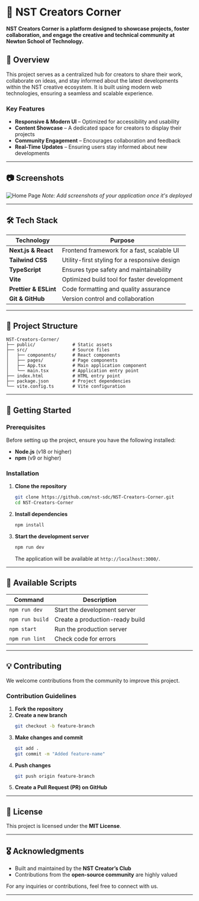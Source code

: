 # 🚀 NST Creators Corner

**NST Creators Corner is a platform designed to showcase projects, foster collaboration, and engage the creative and technical community at Newton School of Technology.**

## 📌 Overview

This project serves as a centralized hub for creators to share their work, collaborate on ideas, and stay informed about the latest developments within the NST creative ecosystem. It is built using modern web technologies, ensuring a seamless and scalable experience.

### Key Features

- **Responsive & Modern UI** – Optimized for accessibility and usability
- **Content Showcase** – A dedicated space for creators to display their projects
- **Community Engagement** – Encourages collaboration and feedback
- **Real-Time Updates** – Ensuring users stay informed about new developments

---

## 📷 Screenshots

![Home Page](https://github.com/hk2166/NST-Creators-Corner/raw/main/screenshots/homepage.png)
_Note: Add screenshots of your application once it's deployed_

---

## 🛠 Tech Stack

| **Technology**        | **Purpose**                                   |
| --------------------- | --------------------------------------------- |
| **Next.js & React**   | Frontend framework for a fast, scalable UI    |
| **Tailwind CSS**      | Utility-first styling for a responsive design |
| **TypeScript**        | Ensures type safety and maintainability       |
| **Vite**              | Optimized build tool for faster development   |
| **Prettier & ESLint** | Code formatting and quality assurance         |
| **Git & GitHub**      | Version control and collaboration             |

---

## 🧪 Project Structure

```
NST-Creators-Corner/
├── public/              # Static assets
├── src/                 # Source files
│   ├── components/      # React components
│   ├── pages/           # Page components
│   ├── App.tsx          # Main application component
│   └── main.tsx         # Application entry point
├── index.html           # HTML entry point
├── package.json         # Project dependencies
└── vite.config.ts       # Vite configuration
```

---

## 🚀 Getting Started

### Prerequisites

Before setting up the project, ensure you have the following installed:

- **Node.js** (v18 or higher)
- **npm** (v9 or higher)

### Installation

1. **Clone the repository**

   ```bash
   git clone https://github.com/nst-sdc/NST-Creators-Corner.git
   cd NST-Creators-Corner
   ```

2. **Install dependencies**

   ```bash
   npm install
   ```

3. **Start the development server**
   ```bash
   npm run dev
   ```
   The application will be available at `http://localhost:3000/`.

---

## 📜 Available Scripts

| Command         | Description                     |
| --------------- | ------------------------------- |
| `npm run dev`   | Start the development server    |
| `npm run build` | Create a production-ready build |
| `npm start`     | Run the production server       |
| `npm run lint`  | Check code for errors           |

---

## 💡 Contributing

We welcome contributions from the community to improve this project.

### Contribution Guidelines

1. **Fork the repository**
2. **Create a new branch**
   ```bash
   git checkout -b feature-branch
   ```
3. **Make changes and commit**
   ```bash
   git add .
   git commit -m "Added feature-name"
   ```
4. **Push changes**
   ```bash
   git push origin feature-branch
   ```
5. **Create a Pull Request (PR) on GitHub**

---

## 📄 License

This project is licensed under the **MIT License**.

---

## 🎖 Acknowledgments

- Built and maintained by the **NST Creator’s Club**
- Contributions from the **open-source community** are highly valued

For any inquiries or contributions, feel free to connect with us.

---
